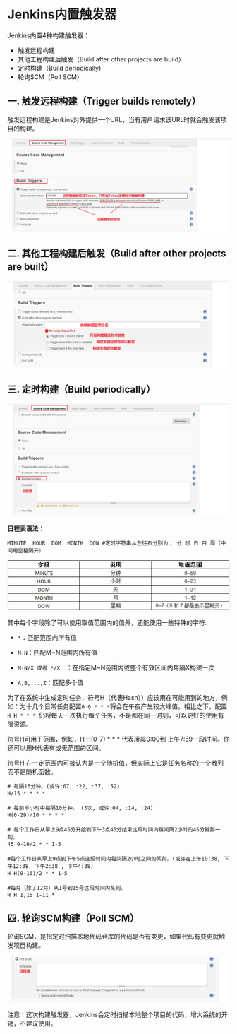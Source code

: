 # Jenkins内置触发器

Jenkins内置4种构建触发器：

- 触发远程构建
- 其他工程构建后触发（Build after other projects are build）
- 定时构建（Build periodically)
- 轮询SCM（Poll SCM）

## 一. 触发远程构建（Trigger builds remotely）

触发远程构建是Jenkins对外提供一个URL，当有用户请求该URL时就会触发该项目的构建。

![](../images/65.png)

## 二. 其他工程构建后触发（Build after other projects are built）

![](../images/66.png)



## 三. 定时构建（Build periodically）

![](../images/67.png)

**日程表语法**：

```shell
MINUTE  HOUR  DOM  MONTH  DOW #定时字符串从左往右分别为： 分 时 日 月 周（中间用空格隔开）
```

![](../images/68.png)

其中每个字段除了可以使用取值范围内的值外，还能使用一些特殊的字符:

- `*`：匹配范围内所有值
- `M-N`：匹配M~N范围内所有值
- `M-N/X 或者 */X  `：在指定M~N范围内或整个有效区间内每隔X构建一次 

- `A,B,...,Z`：匹配多个值

为了在系统中生成定时任务，符号H（代表Hash））应该用在可能用到的地方，例如：为十几个日常任务配置`0 0 * * *`将会在午夜产生较大峰值。相比之下，配置`H H * * * `仍将每天一次执行每个任务，不是都在同一时刻，可以更好的使用有限资源。

符号H可用于范围，例如，H H(0-7) * * * 代表凌晨0:00到 上午7:59一段时间。你还可以用H代表有或无范围的区间。

符号H 在一定范围内可被认为是一个随机值，但实际上它是任务名称的一个散列而不是随机函数。

```shell
# 每隔15分钟。(或许:07, :22, :37, :52)
H/15 * * * *

# 每前半小时中每隔10分钟。 (3次, 或许:04, :14, :24)
H(0-29)/10 * * * *

# 每个工作日从早上9点45分开始到下午3点45分结束这段时间内每间隔2小时的45分钟那一刻。
45 9-16/2 * * 1-5

#每个工作日从早上9点到下午5点这段时间内每间隔2小时之间的某刻。(或许在上午10:38, 下午12:38, 下午2:38 , 下午4:38)
H H(9-16)/2 * * 1-5

#每月（除了12月）从1号到15号这段时间内某刻。
H H 1,15 1-11 *
```



## 四. 轮询SCM构建（Poll SCM）

轮询SCM，是指定时扫描本地代码仓库的代码是否有变更，如果代码有变更就触发项目构建。

![](../images/69.png)

注意：这次构建触发器，Jenkins会定时扫描本地整个项目的代码，增大系统的开销，不建议使用。

